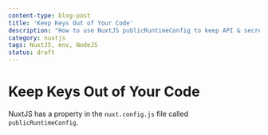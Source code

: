 ```yaml
---
content-type: blog-post
title: 'Keep Keys Out of Your Code'
description: "How to use NuxtJS publicRuntimeConfig to keep API & secret keys in an .env file so they don't get committed in your version control"
category: nuxtjs
tags: NuxtJS, env, NodeJS
status: draft
---
```

# Keep Keys Out of Your Code

NuxtJS has a property in the `nuxt.config.js` file called `publicRuntimeConfig`.
